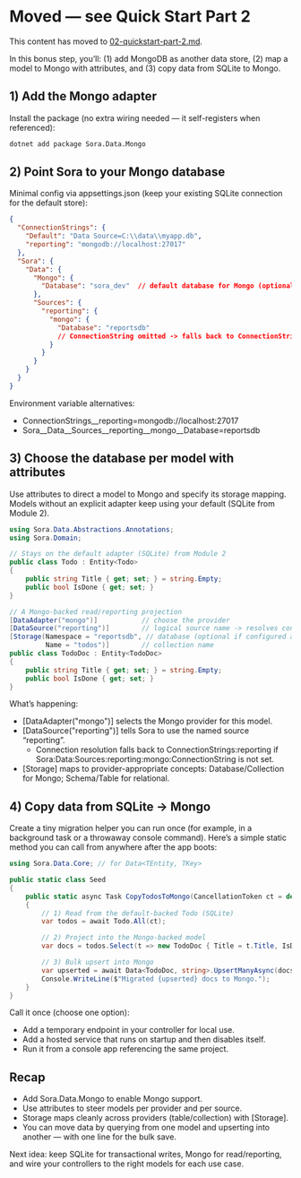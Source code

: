 # Moved — see Quick Start Part 2

This content has moved to [02-quickstart-part-2.md](02-quickstart-part-2.md).

In this bonus step, you’ll: (1) add MongoDB as another data store, (2) map a model to Mongo with attributes, and (3) copy data from SQLite to Mongo.

## 1) Add the Mongo adapter

Install the package (no extra wiring needed — it self-registers when referenced):

```bash
dotnet add package Sora.Data.Mongo
```

## 2) Point Sora to your Mongo database

Minimal config via appsettings.json (keep your existing SQLite connection for the default store):

```json
{
  "ConnectionStrings": {
    "Default": "Data Source=C:\\data\\myapp.db",
    "reporting": "mongodb://localhost:27017"
  },
  "Sora": {
    "Data": {
      "Mongo": {
        "Database": "sora_dev"  // default database for Mongo (optional)
      },
      "Sources": {
        "reporting": {
          "mongo": {
            "Database": "reportsdb"
            // ConnectionString omitted -> falls back to ConnectionStrings:reporting
          }
        }
      }
    }
  }
}
```

Environment variable alternatives:

- ConnectionStrings__reporting=mongodb://localhost:27017
- Sora__Data__Sources__reporting__mongo__Database=reportsdb

## 3) Choose the database per model with attributes

Use attributes to direct a model to Mongo and specify its storage mapping. Models without an explicit adapter keep using your default (SQLite from Module 2).

```csharp
using Sora.Data.Abstractions.Annotations;
using Sora.Domain;

// Stays on the default adapter (SQLite) from Module 2
public class Todo : Entity<Todo>
{
    public string Title { get; set; } = string.Empty;
    public bool IsDone { get; set; }
}

// A Mongo-backed read/reporting projection
[DataAdapter("mongo")]           // choose the provider
[DataSource("reporting")]        // logical source name -> resolves connection by convention
[Storage(Namespace = "reportsdb", // database (optional if configured at Sora:Data:Mongo:Database)
         Name = "todos")]        // collection name
public class TodoDoc : Entity<TodoDoc>
{
    public string Title { get; set; } = string.Empty;
    public bool IsDone { get; set; }
}
```

What’s happening:

- [DataAdapter("mongo")] selects the Mongo provider for this model.
- [DataSource("reporting")] tells Sora to use the named source “reporting”.
  - Connection resolution falls back to ConnectionStrings:reporting if Sora:Data:Sources:reporting:mongo:ConnectionString is not set.
- [Storage] maps to provider-appropriate concepts: Database/Collection for Mongo; Schema/Table for relational.

## 4) Copy data from SQLite -> Mongo

Create a tiny migration helper you can run once (for example, in a background task or a throwaway console command). Here’s a simple static method you can call from anywhere after the app boots:

```csharp
using Sora.Data.Core; // for Data<TEntity, TKey>

public static class Seed
{
    public static async Task CopyTodosToMongo(CancellationToken ct = default)
    {
        // 1) Read from the default-backed Todo (SQLite)
        var todos = await Todo.All(ct);

        // 2) Project into the Mongo-backed model
        var docs = todos.Select(t => new TodoDoc { Title = t.Title, IsDone = t.IsDone });

        // 3) Bulk upsert into Mongo
        var upserted = await Data<TodoDoc, string>.UpsertManyAsync(docs, ct);
        Console.WriteLine($"Migrated {upserted} docs to Mongo.");
    }
}
```

Call it once (choose one option):

- Add a temporary endpoint in your controller for local use.
- Add a hosted service that runs on startup and then disables itself.
- Run it from a console app referencing the same project.

## Recap

- Add Sora.Data.Mongo to enable Mongo support.
- Use attributes to steer models per provider and per source.
- Storage maps cleanly across providers (table/collection) with [Storage].
- You can move data by querying from one model and upserting into another — with one line for the bulk save.

Next idea: keep SQLite for transactional writes, Mongo for read/reporting, and wire your controllers to the right models for each use case.
